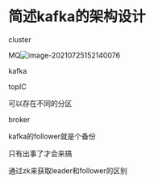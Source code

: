 # 简述kafka的架构设计

cluster



MQ![image-20210725152140076](C:/Users/zhuyexin/AppData/Roaming/Typora/typora-user-images/image-20210725152140076.png)

kafka

topIC

可以存在不同的分区

broker



kafka的follower就是个备份

只有出事了才会来搞

通过zk来获取leader和follower的区别

